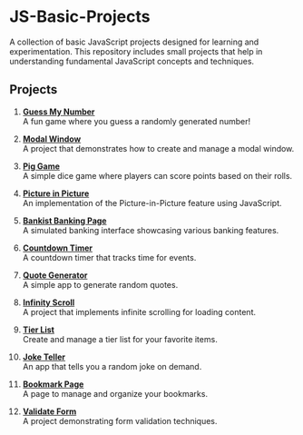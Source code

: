 # JS-Basic-Projects

A collection of basic JavaScript projects designed for learning and experimentation. This repository includes small projects that help in understanding fundamental JavaScript concepts and techniques.

## Projects

1. **[Guess My Number](https://github.com/soumadip-dev/JS-Basic-Projects/tree/main/01-Guess-My-Number)**  
   A fun game where you guess a randomly generated number!

2. **[Modal Window](https://github.com/soumadip-dev/JS-Basic-Projects/tree/main/02-Modal-Window)**  
   A project that demonstrates how to create and manage a modal window.

3. **[Pig Game](https://github.com/soumadip-dev/JS-Basic-Projects/tree/main/03-Pig-Game)**  
   A simple dice game where players can score points based on their rolls.

4. **[Picture in Picture](https://github.com/soumadip-dev/JS-Basic-Projects/tree/main/04-Picture-in-Picture)**  
   An implementation of the Picture-in-Picture feature using JavaScript.

5. **[Bankist Banking Page](https://github.com/soumadip-dev/JS-Basic-Projects/tree/main/05-Bankist-Banking-Page)**  
   A simulated banking interface showcasing various banking features.

6. **[Countdown Timer](https://github.com/soumadip-dev/JS-Basic-Projects/tree/main/06-Countdown-Timer)**  
   A countdown timer that tracks time for events.

7. **[Quote Generator](https://github.com/soumadip-dev/JS-Basic-Projects/tree/main/07-Quote-Generator)**  
   A simple app to generate random quotes.

8. **[Infinity Scroll](https://github.com/soumadip-dev/JS-Basic-Projects/tree/main/08-Infinity-Scroll)**  
   A project that implements infinite scrolling for loading content.

9. **[Tier List](https://github.com/soumadip-dev/JS-Basic-Projects/tree/main/09-Tier-List)**  
   Create and manage a tier list for your favorite items.

10. **[Joke Teller](https://github.com/soumadip-dev/JS-Basic-Projects/tree/main/10-Joke-Teller)**  
    An app that tells you a random joke on demand.

11. **[Bookmark Page](https://github.com/soumadip-dev/JS-Basic-Projects/tree/main/11-Bookmark-Page)**  
    A page to manage and organize your bookmarks.

12. **[Validate Form](https://github.com/soumadip-dev/JS-Basic-Projects/tree/main/12-Validate-Form)**  
    A project demonstrating form validation techniques.
